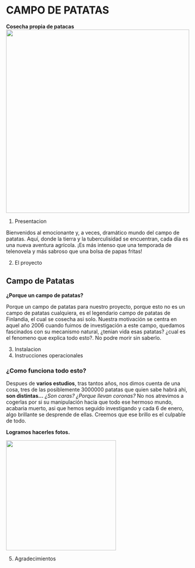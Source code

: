 # CAMPO DE PATATAS

**Cosecha propia de patacas**
<img src="https://i.pinimg.com/1200x/21/29/76/21297680d22f6fd651ebd8649b8010a4.jpg" width="500" >
1. Presentacion

Bienvenidos al emocionante y, a veces, dramático mundo del campo de patatas. Aquí, donde la tierra y la tuberculisidad se encuentran, cada día es una nueva aventura agrícola. ¡Es más intenso que una temporada de telenovela y más sabroso que una bolsa de papas fritas!

2. El proyecto

## Campo de Patatas

**¿Porque un campo de patatas?**

Porque un campo de patatas para nuestro proyecto, porque esto no es un campo de patatas cualquiera, es el legendario campo de patatas de Finlandia, el cual se cosecha asi solo. Nuestra motivación se centra en aquel año 2006 cuando fuimos de investigación a este campo, quedamos fascinados con su mecanismo natural, ¿tenian vida esas patatas? ¿cual es el fenomeno que explica todo esto?. 
No podre morir sin saberlo.

3. Instalacion
4. Instrucciones operacionales

### ¿Como funciona todo esto?

Despues de **varios estudios**, tras tantos años, nos dimos cuenta de una cosa, tres de las posiblemente 3000000 patatas que quien sabe habrá ahi, **son distintas...**
*¿Son caras? ¿Porque llevan coronas?*
No nos atrevimos a cogerlas por si su manipulación hacia que todo ese hermoso mundo, acabaria muerto, asi que hemos seguido investigando y cada 6 de enero, algo brillante se desprende de ellas. Creemos que ese brillo es el culpable de todo.

**Logramos hacerles fotos.**

<img src="https://i.pinimg.com/originals/44/04/d3/4404d367de07e356232289714d95b849.jpg" width="300">

5. Agradecimientos